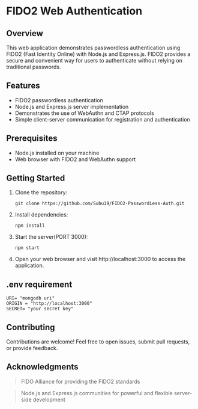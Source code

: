 # FIDO2 Web Authentication

## Overview

This web application demonstrates passwordless authentication using FIDO2 (Fast Identity Online) with Node.js and Express.js. FIDO2 provides a secure and convenient way for users to authenticate without relying on traditional passwords.

## Features

- FIDO2 passwordless authentication
- Node.js and Express.js server implementation
- Demonstrates the use of WebAuthn and CTAP protocols
- Simple client-server communication for registration and authentication

## Prerequisites

- Node.js installed on your machine
- Web browser with FIDO2 and WebAuthn support

## Getting Started

1. Clone the repository:

   ```
   git clone https://github.com/Subu19/FIDO2-PasswordLess-Auth.git
   ```
2. Install dependencies:

   ```
   npm install
   ```
3. Start the server(PORT 3000):

   ```
   npm start
   ```
4. Open your web browser and visit http://localhost:3000 to access the application.
   
## .env requirement
   ```env
   URI= "mongodb uri"
   ORIGIN = "http://localhost:3000"
   SECRET= "your secret key"
   ```
## Contributing
Contributions are welcome! Feel free to open issues, submit pull requests, or provide feedback.

## Acknowledgments
>FIDO Alliance for providing the FIDO2 standards

>Node.js and Express.js communities for powerful and flexible server-side development
